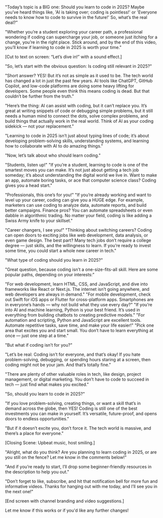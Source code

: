 "Today’s topic is a BIG one: Should you learn to code in 2025? Maybe you’ve heard things like, 'AI is taking over; coding is pointless!' or 'Everyone needs to know how to code to survive in the future!' So, what’s the real deal?"

"Whether you’re a student exploring your career path, a professional wondering if coding can supercharge your job, or someone just itching for a change, you’re in the right place. Stick around, and by the end of this video, you’ll know if learning to code in 2025 is worth your time."

[Cut to text on screen: “Let’s dive in!” with a sound effect.]

"So, let’s start with the obvious question: Is coding still relevant in 2025?"

"Short answer? YES! But it’s not as simple as it used to be. The tech world has changed a lot in just the past few years. AI tools like ChatGPT, GitHub Copilot, and low-code platforms are doing some heavy lifting for developers. Some people even think this means coding is dead. But that couldn’t be further from the truth."

"Here’s the thing: AI can assist with coding, but it can’t replace you. It’s great at writing snippets of code or debugging simple problems, but it still needs a human mind to connect the dots, solve complex problems, and build things that actually work in the real world. Think of AI as your coding sidekick — not your replacement."

"Learning to code in 2025 isn’t just about typing lines of code; it’s about developing problem-solving skills, understanding systems, and learning how to collaborate with AI to do amazing things."

"Now, let’s talk about who should learn coding."

"Students, listen up!"
"If you’re a student, learning to code is one of the smartest moves you can make. It’s not just about getting a tech job someday; it’s about understanding the digital world we live in. Want to make an app, automate boring tasks, or ace that computer science class? Coding gives you a head start."

"Professionals, this one’s for you!"
"If you’re already working and want to level up your career, coding can give you a HUGE edge. For example, marketers can use coding to analyze data, automate reports, and build better campaigns. Finance pros? You can automate spreadsheets or even dabble in algorithmic trading. No matter your field, coding is like adding a Swiss Army knife to your skillset."

"Career changers, I see you!"
"Thinking about switching careers? Coding can open doors to exciting jobs like web development, data analysis, or even game design. The best part? Many tech jobs don’t require a college degree — just skills, and the willingness to learn. If you’re ready to invest some time, you could start a whole new career in tech."

"What type of coding should you learn in 2025?"

"Great question, because coding isn’t a one-size-fits-all skill. Here are some popular paths, depending on your interests:"

"For web development, learn HTML, CSS, and JavaScript, and dive into frameworks like React or Next.js. The internet isn’t going anywhere, and web developers are always in demand."
"For mobile development, check out Swift for iOS apps or Flutter for cross-platform apps. Smartphones are in everyone’s hands — why not build what they use every day?"
"If you’re into AI and machine learning, Python is your best friend. It’s used in everything from building chatbots to creating predictive models."
"For automation and scripting, Python and JavaScript are excellent tools. Automate repetitive tasks, save time, and make your life easier!"
"Pick one area that excites you and start small. You don’t have to learn everything at once — just one step at a time."

"But what if coding isn’t for you?"

"Let’s be real: Coding isn’t for everyone, and that’s okay! If you hate problem-solving, debugging, or spending hours staring at a screen, then coding might not be your jam. And that’s totally fine."

"There are plenty of other valuable roles in tech, like design, project management, or digital marketing. You don’t have to code to succeed in tech — just find what makes you excited."

"So, should you learn to code in 2025?"

"If you love problem-solving, creating things, or want a skill that’s in demand across the globe, then YES! Coding is still one of the best investments you can make in yourself. It’s versatile, future-proof, and opens doors to endless opportunities."

"But if it doesn’t excite you, don’t force it. The tech world is massive, and there’s a place for everyone."

[Closing Scene: Upbeat music, host smiling.]

"Alright, what do you think? Are you planning to learn coding in 2025, or are you still on the fence? Let me know in the comments below!"

"And if you’re ready to start, I’ll drop some beginner-friendly resources in the description to help you out."

"Don’t forget to like, subscribe, and hit that notification bell for more fun and informative videos. Thanks for hanging out with me today, and I’ll see you in the next one!"

[End screen with channel branding and video suggestions.]

Let me know if this works or if you'd like any further changes!
